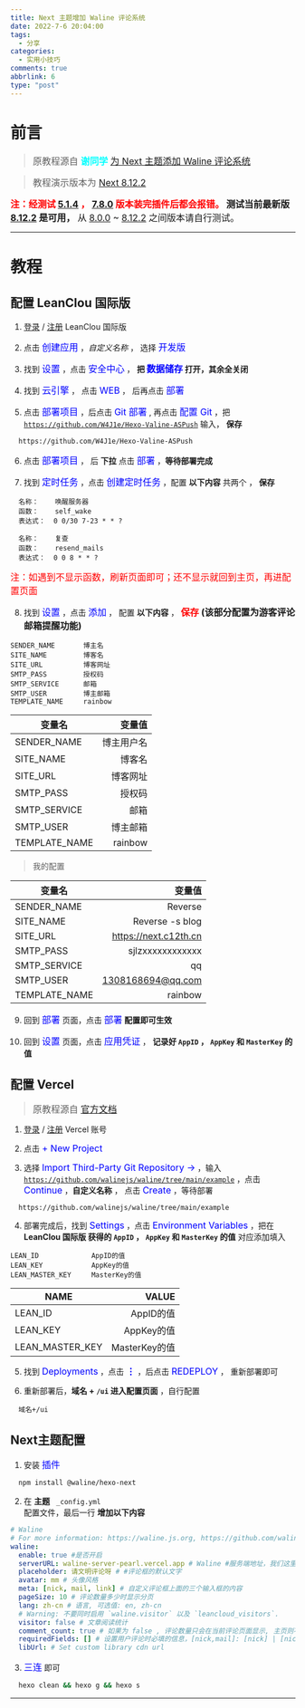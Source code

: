 ```yaml
---
title: Next 主题增加 Waline 评论系统
date: 2022-7-6 20:04:00
tags:
  - 分享
categories: 
  - 实用小技巧
comments: true
abbrlink: 6
type: "post"
---
```


# 前言

> <font size="3">原教程源自 **<font size="3" color="cyan">谢同学</font>** [为 Next 主题添加 Waline 评论系统](https://qianfanguojin.top/2022/01/20/Hexo%E5%8D%9A%E5%AE%A2%E8%BF%9B%E9%98%B6%EF%BC%9A%E4%B8%BA-Next-%E4%B8%BB%E9%A2%98%E6%B7%BB%E5%8A%A0-Waline-%E8%AF%84%E8%AE%BA%E7%B3%BB%E7%BB%9F/)</font>

> <font size="3"> 教程演示版本为 [Next 8.12.2](https://github.com/next-theme/hexo-theme-next/releases)</font>

<!-- more -->

**<font size="3" color="red">注：经测试 [5.1.4](https://github.com/iissnan/hexo-theme-next/releases) ， [7.8.0](https://github.com/theme-next/hexo-theme-next/releases) 版本装完插件后都会报错。</font>** <font size="3">**测试当前最新版 [8.12.2](https://github.com/next-theme/hexo-theme-next/releases) 是可用，** 从 [8.0.0](https://github.com/next-theme/hexo-theme-next/releases?page=3) ~ [8.12.2](https://github.com/next-theme/hexo-theme-next/releases) 之间版本请自行测试。</font>

---

# 教程

## 配置 LeanClou 国际版
1. [登录](https://console.leancloud.app/login) / [注册](https://console.leancloud.app/register) LeanClou 国际版

2. 点击 <font size="3" color="blue">创建应用</font> ，*自定义名称* ， 选择 <font size="3" color="blue">开发版</font>

3. 找到 <font size="3" color="blue">设置</font> ，点击 <font size="3" color="blue">安全中心</font> ， **把 <font size="3" color="blue">数据储存</font> 打开，其余全关闭**

4. 找到 <font size="3" color="blue">云引擎</font> ， 点击 <font size="3" color="blue">WEB</font> ， 后再点击 <font size="3" color="blue">部署</font>

5. 点击 <font size="3" color="blue">部署项目</font> ，后点击 <font size="3" color="blue">Git 部署</font> , 再点击 <font size="3" color="blue">配置 Git</font> ，把 <code>https://github.com/W4J1e/Hexo-Valine-ASPush</code>  输入， **保存**
```
  https://github.com/W4J1e/Hexo-Valine-ASPush
```

6. 点击 <font size="3" color="blue">部署项目</font> ， 后 **下拉** 点击 <font size="3" color="blue">部署</font> ，**等待部署完成**

7. 找到 <font size="3" color="blue">定时任务</font> ，点击 <font size="3" color="blue">创建定时任务</font> ，配置 **以下内容** 共两个 ， **保存** 
```
  名称：    唤醒服务器
  函数：    self_wake
  表达式：  0 0/30 7-23 * * ? 
```

```
  名称：    复查
  函数：    resend_mails
  表达式：  0 0 8 * * ?
```
<font size="3" color="red">注：如遇到不显示函数，刷新页面即可；还不显示就回到主页，再进配置页面</font>

8. 找到 <font size="3" color="blue">设置</font> ，点击 <font size="3" color="blue">添加</font> ， 配置 **以下内容** ， **<font size="3" color="red">保存</font>** **<font size="3">(该部分配置为游客评论邮箱提醒功能)</font>**
```
SENDER_NAME       博主名
SITE_NAME         博客名
SITE_URL          博客网址
SMTP_PASS         授权码
SMTP_SERVICE      邮箱
SMTP_USER         博主邮箱
TEMPLATE_NAME     rainbow
```

变量名|变量值
--|--:
SENDER_NAME|博主用户名
SITE_NAME|博客名
SITE_URL|博客网址
SMTP_PASS|授权码
SMTP_SERVICE|邮箱
SMTP_USER|博主邮箱
TEMPLATE_NAME|rainbow

> 我的配置

变量名|变量值
--|--:
SENDER_NAME|Reverse
SITE_NAME|Reverse -s blog
SITE_URL|https://next.c12th.cn
SMTP_PASS|sjlzxxxxxxxxxxxx
SMTP_SERVICE|qq
SMTP_USER|1308168694@qq.com
TEMPLATE_NAME|rainbow

9. 回到 <font size="3" color="blue">部署</font> 页面，点击 <font size="3" color="blue">部署</font> **配置即可生效**

10. 回到 <font size="3" color="blue">设置</font> 页面，点击 <font size="3" color="blue">应用凭证</font> ， **记录好 <code>AppID</code> ， <code>AppKey</code> 和 <code>MasterKey</code> 的值**

## 配置 Vercel
> <font size="3">原教程源自 [官方文档](https://waline.js.org/guide/get-started.html#vercel-%E9%83%A8%E7%BD%B2-%E6%9C%8D%E5%8A%A1%E7%AB%AF)</font>

1. [登录](https://vercel.com/login) / [注册](https://vercel.com/signup) Vercel 账号

2. 点击 <font size="3" color="blue">+ New Project</font> 

3. 选择 <font size="3" color="blue">Import Third-Party Git Repository →</font> ，输入 <code>https://github.com/walinejs/waline/tree/main/example</code> ，点击 <font size="3" color="blue">Continue</font> ，**自定义名称** ， 点击 <font size="3" color="blue">Create</font> ，等待部署

```
  https://github.com/walinejs/waline/tree/main/example
```

4. 部署完成后，找到 <font size="3" color="blue">Settings</font> ，点击 <font size="3" color="blue">Environment Variables</font> ，把在 **LeanClou 国际版 获得的 <code>AppID</code> ， <code>AppKey</code> 和 <code>MasterKey</code> 的值** 对应添加填入
```
LEAN_ID             AppID的值
LEAN_KEY            AppKey的值
LEAN_MASTER_KEY     MasterKey的值
```

NAME|VALUE
--|--:
LEAN_ID|AppID的值
LEAN_KEY|AppKey的值
LEAN_MASTER_KEY|MasterKey的值

5. 找到 <font size="3" color="blue">Deployments</font> ，点击 **<font size="3" color="blue">⋮</font>** ，后点击 <font size="3" color="blue">REDEPLOY</font> ， 重新部署即可

6. 重新部署后，**域名 + <code>/ui</code> 进入配置页面** ，自行配置
```
  域名+/ui
```

## Next主题配置

1. 安装 <font size="3" color="blue">插件</font>
```bash
  npm install @waline/hexo-next
```

2.  在 **主题** <code> _config.yml </code>配置文件，最后一行 **增加以下内容**
```yml
# Waline
# For more information: https://waline.js.org, https://github.com/walinejs/waline
waline:
  enable: true #是否开启
  serverURL: waline-server-pearl.vercel.app # Waline #服务端地址，我们这里就是上面部署的 Vercel 地址
  placeholder: 请文明评论呀 # #评论框的默认文字
  avatar: mm # 头像风格
  meta: [nick, mail, link] # 自定义评论框上面的三个输入框的内容
  pageSize: 10 # 评论数量多少时显示分页
  lang: zh-cn # 语言, 可选值: en, zh-cn
  # Warning: 不要同时启用 `waline.visitor` 以及 `leancloud_visitors`.
  visitor: false # 文章阅读统计
  comment_count: true # 如果为 false , 评论数量只会在当前评论页面显示, 主页则不显示
  requiredFields: [] # 设置用户评论时必填的信息，[nick,mail]: [nick] | [nick, mail]
  libUrl: # Set custom library cdn url

```

3. <font size="3" color="blue">三连</font> 即可
```bash
  hexo clean && hexo g && hexo s
```

---